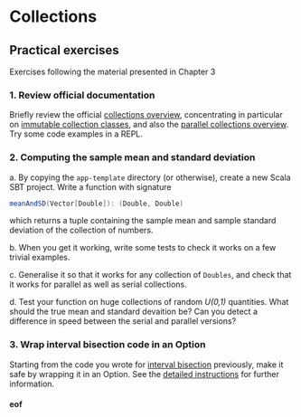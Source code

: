 # Collections

## Practical exercises

Exercises following the material presented in Chapter 3

### 1. Review official documentation

Briefly review the official [collections overview](http://docs.scala-lang.org/overviews/collections/overview.html), concentrating in particular on [immutable collection classes](http://docs.scala-lang.org/overviews/collections/concrete-immutable-collection-classes), and also the [parallel collections overview](http://docs.scala-lang.org/overviews/parallel-collections/overview). Try some code examples in a REPL.

### 2. Computing the sample mean and standard deviation

a. By copying the `app-template` directory (or otherwise), create a new Scala SBT project. Write a function with signature
```scala
meanAndSD(Vector[Double]): (Double, Double)
```
which returns a tuple containing the sample mean and sample standard deviation of the collection of numbers.

b. When you get it working, write some tests to check it works on a few trivial examples.

c. Generalise it so that it works for any collection of `Doubles`, and check that it works for parallel as well as serial collections.

d. Test your function on huge collections of random *U(0,1)* quantities. What should the true mean and standard devaition be? Can you detect a difference in speed between the serial and parallel versions?

### 3. Wrap interval bisection code in an Option

Starting from the code you wrote for [interval bisection](./bisection/Readme.md) previously, make it safe by wrapping it in an Option. See the [detailed instructions](option/Readme.md) for further information.


#### eof

